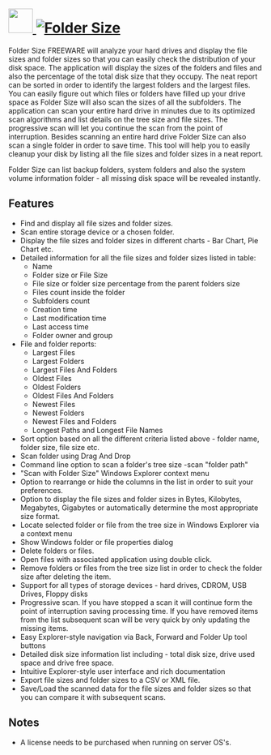 # [<img src="https://cdn.jsdelivr.net/gh/AdmiringWorm/chocolatey-packages@bd9c0c9b85841cf5e41af8232b8d98e73e40301f/icons/folder_size.png" height="48" width="48" /> ![Folder Size](https://img.shields.io/chocolatey/v/folder_size.svg?label=Folder%20Size&style=for-the-badge)](https://chocolatey.org/packages/folder_size)

Folder Size FREEWARE will analyze your hard drives and display the file sizes and folder sizes so that you can easily check the distribution of your disk space. The application will display the sizes of the folders and files and also the percentage of the total disk size that they occupy. The neat report can be sorted in order to identify the largest folders and the largest files. You can easily figure out which files or folders have filled up your drive space as Folder Size will also scan the sizes of all the subfolders. The application can scan your entire hard drive in minutes due to its optimized scan algorithms and list details on the tree size and file sizes. The progressive scan will let you continue the scan from the point of interruption.
Besides scanning an entire hard drive Folder Size can also scan a single folder in order to save time. This tool will help you to easily cleanup your disk by listing all the file sizes and folder sizes in a neat report.

Folder Size can list backup folders, system folders and also the system volume information folder - all missing disk space will be revealed instantly.

## Features

- Find and display all file sizes and folder sizes.
- Scan entire storage device or a chosen folder.
- Display the file sizes and folder sizes in different charts - Bar Chart, Pie Chart etc.
- Detailed information for all the file sizes and folder sizes listed in table:
  - Name
  - Folder size or File Size
  - File size or folder size percentage from the parent folders size
  - Files count inside the folder
  - Subfolders count
  - Creation time
  - Last modification time
  - Last access time
  - Folder owner and group
- File and folder reports:
  - Largest Files
  - Largest Folders
  - Largest Files And Folders
  - Oldest Files
  - Oldest Folders
  - Oldest Files And Folders
  - Newest Files
  - Newest Folders
  - Newest Files and Folders
  - Longest Paths and Longest File Names
- Sort option based on all the different criteria listed above - folder name, folder size, file size etc.
- Scan folder using Drag And Drop
- Command line option to scan a folder's tree size -scan "folder path"
- "Scan with Folder Size" Windows Explorer context menu
- Option to rearrange or hide the columns in the list in order to suit your preferences.
- Option to display the file sizes and folder sizes in Bytes, Kilobytes, Megabytes, Gigabytes or automatically determine the most appropriate size format.
- Locate selected folder or file from the tree size in Windows Explorer via a context menu
- Show Windows folder or file properties dialog
- Delete folders or files.
- Open files with associated application using double click.
- Remove folders or files from the tree size list in order to check the folder size after deleting the item.
- Support for all types of storage devices - hard drives, CDROM, USB Drives, Floppy disks
- Progressive scan. If you have stopped a scan it will continue form the point of interruption saving processing time. If you have removed items from the list subsequent scan will be very quick by only updating the missing items.
- Easy Explorer-style navigation via Back, Forward and Folder Up tool buttons
- Detailed disk size information list including - total disk size, drive used space and drive free space.
- Intuitive Explorer-style user interface and rich documentation
- Export file sizes and folder sizes to a CSV or XML file.
- Save/Load the scanned data for the file sizes and folder sizes so that you can compare it with subsequent scans.

## Notes

- A license needs to be purchased when running on server OS's.
